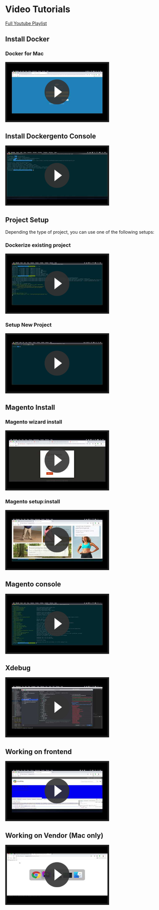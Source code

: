# Video Tutorials

[Full Youtube Playlist](https://www.youtube.com/watch?v=qdUBuDCzHaA&list=PLBt8dizedSZBhcjTL8SM2PS2HEy0mFf5F)

## Install Docker

### Docker for Mac

<a href="https://www.youtube.com/watch?v=SHHkZ6y8dl0&list=PLBt8dizedSZBhcjTL8SM2PS2HEy0mFf5F" target="_blank">
  <img src="./img/docker_install_video.png" alt="Docker for Mac installation" width="320" height="180" border="5" />
</a>

## Install Dockergento Console

<a href="https://www.youtube.com/watch?v=GvfYBMtvzT4&list=PLBt8dizedSZBhcjTL8SM2PS2HEy0mFf5F" target="_blank">
  <img src="./img/dockergento_install_video.png" alt="Dockergento console installation" width="320" height="180" border="5" />
</a>

## Project Setup

Depending the type of project, you can use one of the following setups:

### Dockerize existing project

<a href="https://www.youtube.com/watch?v=elFqs7qdu2k&list=PLBt8dizedSZBhcjTL8SM2PS2HEy0mFf5F" target="_blank">
  <img src="./img/dockerize_project_video.png" alt="Dockerize project" width="320" height="180" border="5" />
</a>

### Setup New Project

<a href="https://www.youtube.com/watch?v=iJXbcS1s2FE&list=PLBt8dizedSZBhcjTL8SM2PS2HEy0mFf5F" target="_blank">
  <img src="./img/setup_new_project_video.png" alt="Setup new project" width="320" height="180" border="5" />
</a>

## Magento Install

### Magento wizard install

<a href="https://www.youtube.com/watch?v=gUjQ9sWraW8&list=PLBt8dizedSZBhcjTL8SM2PS2HEy0mFf5F" target="_blank">
  <img src="./img/wizard_install_video.png" alt="Wizard install" width="320" height="180" border="5" />
</a>

### Magento setup:install

<a href="https://www.youtube.com/watch?v=sl17nKaIfnM&list=PLBt8dizedSZBhcjTL8SM2PS2HEy0mFf5F" target="_blank">
  <img src="./img/setup_install_video.png" alt="Setup install" width="320" height="180" border="5" />
</a>

## Magento console

<a href="https://www.youtube.com/watch?v=shTiIk-axCw&list=PLBt8dizedSZBhcjTL8SM2PS2HEy0mFf5F" target="_blank">
  <img src="./img/magento_console_video.png" alt="Magento console" width="320" height="180" border="5" />
</a>

## Xdebug

<a href="https://www.youtube.com/watch?v=2Gi6ZLAFOr0&list=PLBt8dizedSZBhcjTL8SM2PS2HEy0mFf5F" target="_blank">
  <img src="./img/xdebug_video.png" alt="Xdebug video" width="320" height="180" border="5" />
</a>

## Working on frontend

<a href="https://www.youtube.com/watch?v=X-CkDJpFb9E&list=PLBt8dizedSZBhcjTL8SM2PS2HEy0mFf5F" target="_blank">
  <img src="./img/working_frontend_video.png" alt="Working on frontend" width="320" height="180" border="5" />
</a>

## Working on Vendor (Mac only)

<a href="https://www.youtube.com/watch?v=q8fdShPdWC4&list=PLBt8dizedSZBhcjTL8SM2PS2HEy0mFf5F" target="_blank">
  <img src="./img/working_vendor_video.png" alt="Working on Vendor modules" width="320" height="180" border="5" />
</a>





